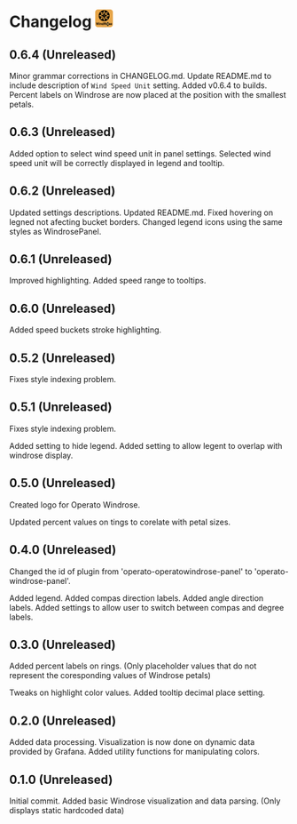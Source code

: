 # Changelog <img src="./src/img/operato-windrose-logo.svg" width=32>

## 0.6.4 (Unreleased)

Minor grammar corrections in CHANGELOG.md.
Update README.md to include description of `Wind Speed Unit` setting.
Added v0.6.4 to builds.
Percent labels on Windrose are now placed at the position with the smallest petals.

## 0.6.3 (Unreleased)

Added option to select wind speed unit in panel settings.
Selected wind speed unit will be correctly displayed in legend and tooltip.

## 0.6.2 (Unreleased)

Updated settings descriptions.
Updated README.md.
Fixed hovering on legned not afecting bucket borders. 
Changed legend icons using the same styles as WindrosePanel. 

## 0.6.1 (Unreleased)

Improved highlighting.
Added speed range to tooltips.

## 0.6.0 (Unreleased)

Added speed buckets stroke highlighting.

## 0.5.2 (Unreleased)

Fixes style indexing problem.

## 0.5.1 (Unreleased)

Fixes style indexing problem.

Added setting to hide legend.
Added setting to allow legent to overlap with windrose display.

## 0.5.0 (Unreleased)

Created logo for Operato Windrose.

Updated percent values on tings to corelate with petal sizes.

## 0.4.0 (Unreleased)

Changed the id of plugin from 'operato-operatowindrose-panel' to 'operato-windrose-panel'.

Added legend.
Added compas direction labels.
Added angle direction labels.
Added settings to allow user to switch between compas and degree labels.


## 0.3.0 (Unreleased)

Added percent labels on rings. (Only placeholder values that do not represent the coresponding values of Windrose petals)

Tweaks on highlight color values.
Added tooltip decimal place setting.


## 0.2.0 (Unreleased)

Added data processing. Visualization is now done on dynamic data provided by Grafana.
Added utility functions for manipulating colors.


## 0.1.0 (Unreleased)

Initial commit. Added basic Windrose visualization and data parsing. (Only displays static hardcoded data)

